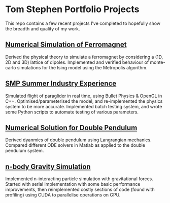 # Tom Stephen Portfolio Projects

This repo contains a few recent projects I've completed to hopefully show the breadth and quality of my work.

## [Numerical Simulation of Ferromagnet](https://github.com/tomstephen/portfolio_projects/blob/main/ferromagnet_simulation.pdf)
Derived the physical theory to simulate a ferromagnet by considering a (1D, 2D and 3D) lattice of dipoles. Implemented and verified behaviour of monte-carlo simulations for the Ising model using the Metropolis algorithm.

## [SMP Summer Industry Experience](https://github.com/tomstephen/portfolio_projects/blob/main/ParagliderReport.pdf)
Simulated flight of paraglider in real time, using Bullet Physics & OpenGL in C++. Optimised/parameterised the model, and re-implemented the physics system to be more accurate. Implemented batch testing system, and wrote some Python scripts to automate testing of various parameters.

## [Numerical Solution for Double Pendulum](https://github.com/tomstephen/portfolio_projects/blob/main/numerical_double_pendulum.pdf)
Derived dyanmics of double pendulum using Langrangian mechanics. Compared different ODE solvers in Matlab as applied to the double pendulum system.

## [n-body Gravity Simulation](https://github.com/tomstephen/portfolio_projects/blob/main/n_body_gravity.pdf)
Implemented n-interacting particle simulation with gravitational forces. Started with serial implementation with some basic performance improvements, then reimplemented costly sections of code (found with profiling) using CUDA to parallelise operations on GPU.
